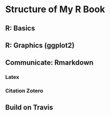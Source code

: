 Structure of **My R Book**
=============================

R: Basics
------------------


R: Graphics (ggplot2)
--------------------


Communicate: Rmarkdown
--------------------

### Latex

### Citation Zotero

Build on Travis
--------------------